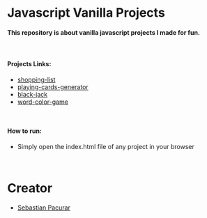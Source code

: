 # Javascript Vanilla Projects

#### This repository is about vanilla javascript projects I made for fun.

<br />

#### Projects Links:
* [shopping-list](https://github.com/sebastianpacurar/javasript-vanilla-projects/tree/master/shopping-list)
* [playing-cards-generator](https://github.com/sebastianpacurar/javasript-vanilla-projects/tree/master/playing-cards-generator)
* [black-jack](https://github.com/sebastianpacurar/javasript-vanilla-projects/tree/master/black-jack)
* [word-color-game](https://github.com/sebastianpacurar/javasript-vanilla-projects/tree/master/word-color-game)

<br />


#### How to run:
* Simply open the index.html file of any project in your browser

<br />

# Creator
* [Sebastian Pacurar](https://github.com/sebastianpacurar)